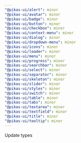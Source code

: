 ```yaml
---
"@pikas-ui/alert": minor
"@pikas-ui/avatar": minor
"@pikas-ui/badge": minor
"@pikas-ui/button": minor
"@pikas-ui/checkbox": minor
"@pikas-ui/context-menu": minor
"@pikas-ui/dialog": minor
"@pikas-ui/dropdown-menu": minor
"@pikas-ui/icons": minor
"@pikas-ui/loader": minor
"@pikas-ui/menu": minor
"@pikas-ui/progress": minor
"@pikas-ui/searchbar": minor
"@pikas-ui/select": minor
"@pikas-ui/separator": minor
"@pikas-ui/skeleton": minor
"@pikas-ui/slider": minor
"@pikas-ui/styles": minor
"@pikas-ui/switch": minor
"@pikas-ui/table": minor
"@pikas-ui/tabs": minor
"@pikas-ui/textarea": minor
"@pikas-ui/textfield": minor
"@pikas-ui/title": minor
"@pikas-ui/tooltip": minor
---
```


Update types
